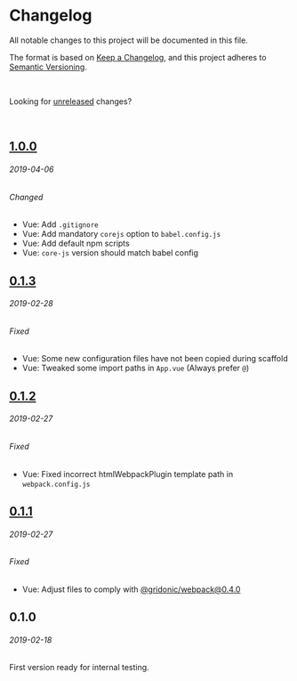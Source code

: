 # Changelog
All notable changes to this project will be documented in this file.

The format is based on [Keep a Changelog](https://keepachangelog.com/en/1.0.0/),
and this project adheres to [Semantic Versioning](https://semver.org/spec/v2.0.0.html).

<br>

Looking for [unreleased] changes?

<br>

## [1.0.0]
###### 2019-04-06

###### Changed

- Vue: Add `.gitignore`
- Vue: Add mandatory `corejs` option to `babel.config.js`
- Vue: Add default npm scripts
- Vue: `core-js` version should match babel config


## [0.1.3]
###### 2019-02-28

###### Fixed

- Vue: Some new configuration files have not been copied during scaffold
- Vue: Tweaked some import paths in `App.vue` (Always prefer `@`)


## [0.1.2]
###### 2019-02-27

###### Fixed

- Vue: Fixed incorrect htmlWebpackPlugin template path in `webpack.config.js`


## [0.1.1]
###### 2019-02-27

###### Fixed

- Vue: Adjust files to comply with [@gridonic/webpack@0.4.0](https://github.com/gridonic/webpack/blob/0.4.0/CHANGELOG.md)


## 0.1.0
###### 2019-02-18

First version ready for internal testing.

[unreleased]: https://github.com/gridonic/generator/compare/1.0.0...HEAD
[1.0.0]: https://github.com/gridonic/generator/compare/0.1.3...1.0.0
[0.1.3]: https://github.com/gridonic/generator/compare/0.1.2...0.1.3
[0.1.2]: https://github.com/gridonic/generator/compare/0.1.1...0.1.2
[0.1.1]: https://github.com/gridonic/generator/compare/0.1.0...0.1.1
